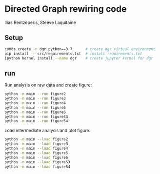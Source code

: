 # Directed Graph rewiring code

Ilias Rentzeperis, Steeve Laquitaine


## Setup

```bash
conda create -n dgr python==3.7      # create dgr virtual environment  
pip install -r src/requirements.txt  # install requirements.txt 
ipython kernel install --name dgr    # create jupyter kernel for dgr
```

## run 

Run analysis on raw data and create figure: 

```bash
python -m main --run figure2
python -m main --run figure3
python -m main --run figure4
python -m main --run figure5
python -m main --run figure6
python -m main --run figureS3
python -m main --run figureS4
```

Load intermediate analysis and plot figure:

```bash
python -m main --load figure2
python -m main --load figure3
python -m main --load figure4
python -m main --load figure5
python -m main --load figure6
python -m main --load figureS3
python -m main --load figureS4
```
